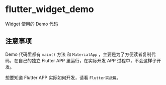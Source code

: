 # flutter_widget_demo

Widget 使用的 Demo 代码

## 注意事项

 Demo 代码里都有 `main()` 方法 和 `MaterialApp` ，主要是为了方便读者复制代码，在自己的独立 Flutter APP 里运行，在实际开发 APP 过程中，不会这样子开发。



想要知道 Flutter APP 实际如何开发，请看 `Flutter实战篇`。